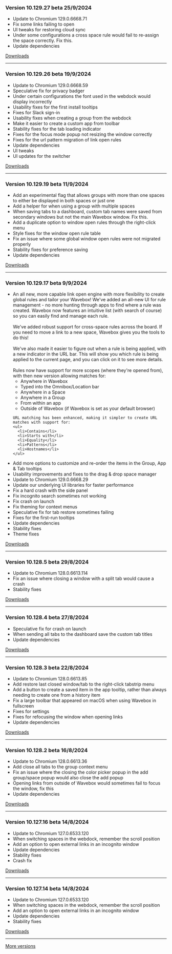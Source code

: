 <h3>Version 10.129.27 beta <span class="date">25/9/2024</span></h3>
<ul>
  <li>Update to Chromium 129.0.6668.71</li>
  <li>Fix some links failing to open</li>
  <li>UI tweaks for restoring cloud sync</li>
  <li>Under some configurations a cross space rule would fail to re-assign the space correctly. Fix this.</li>
  <li>Update dependencies</li>
</ul>

[Downloads](https://wavebox.io/download/release/10.129.27.3)

---

<h3>Version 10.129.26 beta <span class="date">19/9/2024</span></h3>
<ul>
  <li>Update to Chromium 129.0.6668.59</li>
  <li>Speculative fix for privacy badger</li>
  <li>Under certain configurations the font used in the webdock would display incorrectly</li>
  <li>Usability fixes for the first install tooltips</li>
  <li>Fixes for Slack sign-in</li>
  <li>Usability fixes when creating a group from the webdock</li>
  <li>Make it easier to create a custom app from toolbar</li>
  <li>Stability fixes for the tab loading indicator</li>
  <li>Fixes for the focus mode popup not resizing the window correctly</li>
  <li>Fixes for the url pattern migration of link open rules</li>
  <li>Update dependencies</li>
  <li>UI tweaks</li>
  <li>UI updates for the switcher</li>
</ul>

[Downloads](https://wavebox.io/download/release/10.129.26.3)

---

<h3>Version 10.129.19 beta <span class="date">11/9/2024</span></h3>
<ul>
  <li>Add an experimental flag that allows groups with more than one spaces to either be displayed in both spaces or just one</li>
  <li>Add a helper for when using a group with multiple spaces</li>
  <li>When saving tabs to a dashboard, custom tab names were saved from secondary windows but not the main Wavebox window. Fix this.</li>
  <li>Add a duplicate option to window open rules through the right-click menu</li>
  <li>Style fixes for the window open rule table</li>
  <li>Fix an issue where some global window open rules were not migrated properly</li>
  <li>Stability fixes for preference saving</li>
  <li>Update dependencies</li>
</ul>

[Downloads](https://wavebox.io/download/release/10.129.19.3)

---

<h3>Version 10.129.17 beta <span class="date">9/9/2024</span></h3>
<ul>
  <li>
    An all new, more capable link open engine with more flexibility to
    create global rules and tailor your Wavebox! We've added an all-new UI
    for rule management - no more hunting through apps to find where a rule
    was created. Wavebox now features an intuitive list (with search of course)
    so you can easily find and manage each rule.
    <br /><br />
    We've added robust support for cross-space rules across the board. If you need
    to move a link to a new space, Wavebox gives you the tools to do this!
    <br /><br />
    We've also made it easier to figure out when a rule is being applied, with
    a new indicator in the URL bar. This will show you which rule is being applied
    to the current page, and you can click on it to see more details.
    <br /><br />
    Rules now have support for more scopes (where they're opened from), with then new
    version allowing matches for:
    <ul>
      <li>Anywhere in Wavebox</li>
      <li>Typed into the Omnibox/Location bar</li>
      <li>Anywhere in a Space</li>
      <li>Anywhere in a Group</li>
      <li>From within an app</li>
      <li>Outside of Wavebox (if Wavebox is set as your default browser)</li>
    </ul>

    URL matching has been enhanced, making it simpler to create URL matches with support for:
    <ul>
      <li>Contains</li>
      <li>Starts with</li>
      <li>Equality</li>
      <li>Patterns</li>
      <li>Hostnames</li>
    </ul>
  </li>
  <li>Add more options to customize and re-order the items in the Group, App & Tab tooltips</li>
  <li>Usability improvements and fixes to the drag & drop space manager</li>
  <li>Update to Chromium 129.0.6668.29</li>
  <li>Update our underlying UI libraries for faster performance</li>
  <li>Fix a hard crash with the side panel</li>
  <li>Fix incognito search sometimes not working</li>
  <li>Fix crash on launch</li>
  <li>Fix theming for context menus</li>
  <li>Speculative fix for tab restore sometimes failing</li>
  <li>Fixes for the first-run tooltips</li>
  <li>Update dependencies</li>
  <li>Stability fixes</li>
  <li>Theme fixes</li>
</ul>

[Downloads](https://wavebox.io/download/release/10.129.17.3)

---

<h3>Version 10.128.5 beta <span class="date">29/8/2024</span></h3>
<ul>
  <li>Update to Chromium 128.0.6613.114</li>
  <li>Fix an issue where closing a window with a split tab would cause a crash</li>
  <li>Stability fixes</li>
</ul>

[Downloads](https://wavebox.io/download/release/10.128.5.3)

---

<h3>Version 10.128.4 beta <span class="date">27/8/2024</span></h3>
<ul>
  <li>Speculative fix for crash on launch</li>
  <li>When sending all tabs to the dashboard save the custom tab titles</li>
  <li>Update dependencies</li>
</ul>

[Downloads](https://wavebox.io/download/release/10.128.4.3)

---

<h3>Version 10.128.3 beta <span class="date">22/8/2024</span></h3>
<ul>
  <li>Update to Chromium 128.0.6613.85</li>
  <li>Add restore last closed window/tab to the right-click tabstrip menu</li>
  <li>Add a button to create a saved item in the app tooltip, rather than always needing to create one from a history item</li>
  <li>Fix a large toolbar that appeared on macOS when using Wavebox in fullscreen</li>
  <li>Fixes for settings</li>
  <li>Fixes for refocusing the window when opening links</li>
  <li>Update dependencies</li>
</ul>

[Downloads](https://wavebox.io/download/release/10.128.3.3)

---

<h3>Version 10.128.2 beta <span class="date">16/8/2024</span></h3>
<ul>
  <li>Update to Chromium 128.0.6613.36</li>
  <li>Add close all tabs to the group context menu</li>
  <li>Fix an issue where the closing the color picker popup in the add group/space popup would also close the add popup</li>
  <li>Opening links from outside of Wavebox would sometimes fail to focus the window, fix this</li>
  <li>Update dependencies</li>
</ul>

[Downloads](https://wavebox.io/download/release/10.128.2.3)

---

<h3>Version 10.127.16 beta <span class="date">14/8/2024</span></h3>
<ul>
  <li>Update to Chromium 127.0.6533.120</li>
  <li>When switching spaces in the webdock, remember the scroll position</li>
  <li>Add an option to open external links in an incognito window</li>
  <li>Update dependencies</li>
  <li>Stability fixes</li>
  <li>Crash fix</li>
</ul>

[Downloads](https://wavebox.io/download/release/10.127.16.3)

---

<h3>Version 10.127.14 beta <span class="date">14/8/2024</span></h3>
<ul>
  <li>Update to Chromium 127.0.6533.120</li>
  <li>When switching spaces in the webdock, remember the scroll position</li>
  <li>Add an option to open external links in an incognito window</li>
  <li>Update dependencies</li>
  <li>Stability fixes</li>
</ul>

[Downloads](https://wavebox.io/download/release/10.127.14.3)

---
[More versions](https://wavebox.io/changelog/beta/)